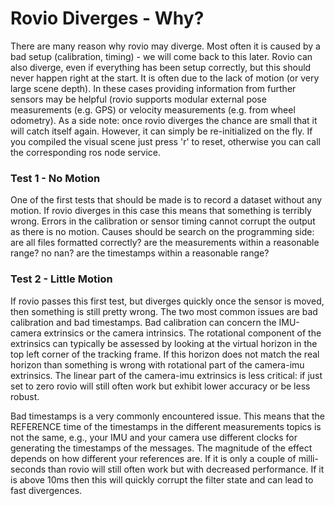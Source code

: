 # Rovio Diverges - Why?
There are many reason why rovio may diverge.
Most often it is caused by a bad setup (calibration, timing) - we will come back to this later.
Rovio can also diverge, even if everything has been setup correctly, but this should never happen right at the start.
It is often due to the lack of motion (or very large scene depth).
In these cases providing information from further sensors may be helpful (rovio supports modular external pose measurements (e.g. GPS) or velocity measurements (e.g. from wheel odometry).
As a side note: once rovio diverges the chance are small that it will catch itself again. However, it can simply be re-initialized on the fly.
If you compiled the visual scene just press 'r' to reset, otherwise you can call the corresponding ros node service.


### Test 1 - No Motion
One of the first tests that should be made is to record a dataset without any motion.
If rovio diverges in this case this means that something is terribly wrong.
Errors in the calibration or sensor timing cannot corrupt the output as there is no motion.
Causes should be search on the programming side: are all files formatted correctly? are the measurements within a reasonable range? no nan? are the timestamps within a reasonable range?


### Test 2 - Little Motion
If rovio passes this first test, but diverges quickly once the sensor is moved, then something is still pretty wrong.
The two most common issues are bad calibration and bad timestamps.
Bad calibration can concern the IMU-camera extrinsics or the camera intrinsics.
The rotational component of the extrinsics can typically be assessed by looking at the virtual horizon in the top left corner of the tracking frame.
If this horizon does not match the real horizon than something is wrong with rotational part of the camera-imu extrinsics.
The linear part of the camera-imu extrinsics is less critical: if just set to zero rovio will still often work but exhibit lower accuracy or be less robust.


Bad timestamps is a very commonly encountered issue.
This means that the REFERENCE time of the timestamps in the different measurements topics is not the same, e.g., your IMU and your camera use different clocks for generating the timestamps of the messages.
The magnitude of the effect depends on how different your references are.
If it is only a couple of milli-seconds than rovio will still often work but with decreased performance.
If it is above 10ms then this will quickly corrupt the filter state and can lead to fast divergences.